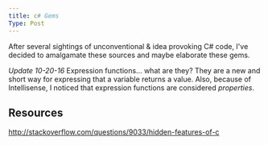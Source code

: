 ```yaml
---
title: c# Gems
Type: Post
---
```


After several sightings of unconventional & idea provoking C# code, I've decided to amalgamate these sources and maybe elaborate these gems.

*Update 10-20-16* Expression functions... what are they? They are a new and short way for expressing that a variable returns a value.  Also, because of Intellisense, I noticed that expression functions are considered *properties*. 

## Resources
http://stackoverflow.com/questions/9033/hidden-features-of-c

